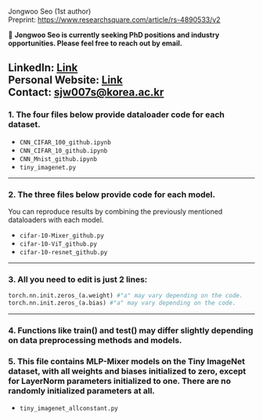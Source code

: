 Jongwoo Seo (1st author)  
Preprint: https://www.researchsquare.com/article/rs-4890533/v2  

📢 **Jongwoo Seo is currently seeking PhD positions and industry opportunities. Please feel free to reach out by email.**  

**LinkedIn**: [Link](https://www.linkedin.com/in/jongwoo-seo/)  
**Personal Website**: [Link](https://sites.google.com/view/jongwooseo/)  
**Contact**: sjw007s@korea.ac.kr  
---

### 1. The four files below provide dataloader code for each dataset.

- `CNN_CIFAR_100_github.ipynb`  
- `CNN_CIFAR_10_github.ipynb`  
- `CNN_Mnist_github.ipynb`
- `tiny_imagenet.py`

---

### 2. The three files below provide code for each model.  
You can reproduce results by combining the previously mentioned dataloaders with each model.

- `cifar-10-Mixer_github.py`  
- `cifar-10-ViT_github.py`  
- `cifar-10-resnet_github.py`

---

### 3. All you need to edit is just 2 lines:

```python
torch.nn.init.zeros_(a.weight) #"a" may vary depending on the code.
torch.nn.init.zeros_(a.bias) #"a" may vary depending on the code.
```
---

### 4. Functions like train() and test() may differ slightly depending on data preprocessing methods and models.

### 5. This file contains MLP-Mixer models on the Tiny ImageNet dataset, with all weights and biases initialized to zero, except for LayerNorm parameters initialized to one. There are no randomly initialized parameters at all.
- `tiny_imagenet_allconstant.py`  
